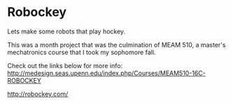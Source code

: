 # Robockey
Lets make some robots that play hockey.

This was a month project that was the culmination of MEAM 510, a master's mechatronics course that I took my sophomore fall.  

Check out the links below for more info:
http://medesign.seas.upenn.edu/index.php/Courses/MEAM510-16C-ROBOCKEY

http://robockey.com/

